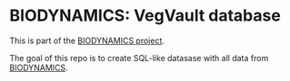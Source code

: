 # BIODYNAMICS: VegVault database

This is part of the [BIODYNAMICS project](https://ondrejmottl.github.io/projects/BIODYNAMICS/).

The goal of this repo is to create SQL-like datasase with all data from [BIODYNAMICS](https://ondrejmottl.github.io/projects/BIODYNAMICS/).
